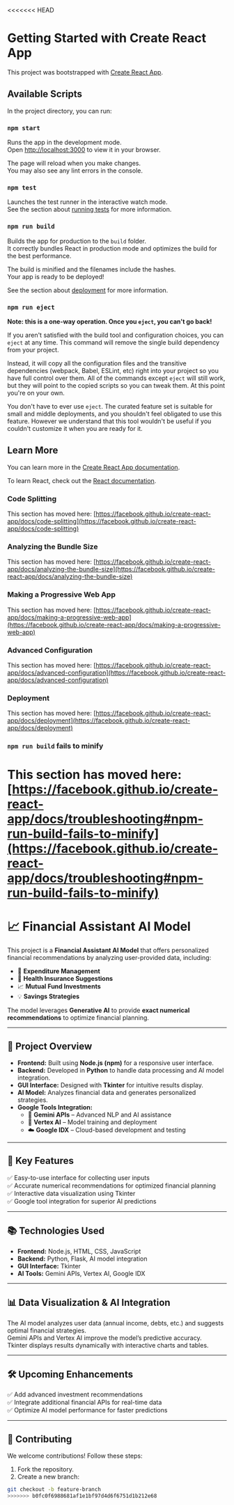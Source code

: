 <<<<<<< HEAD
# Getting Started with Create React App

This project was bootstrapped with [Create React App](https://github.com/facebook/create-react-app).

## Available Scripts

In the project directory, you can run:

### `npm start`

Runs the app in the development mode.\
Open [http://localhost:3000](http://localhost:3000) to view it in your browser.

The page will reload when you make changes.\
You may also see any lint errors in the console.

### `npm test`

Launches the test runner in the interactive watch mode.\
See the section about [running tests](https://facebook.github.io/create-react-app/docs/running-tests) for more information.

### `npm run build`

Builds the app for production to the `build` folder.\
It correctly bundles React in production mode and optimizes the build for the best performance.

The build is minified and the filenames include the hashes.\
Your app is ready to be deployed!

See the section about [deployment](https://facebook.github.io/create-react-app/docs/deployment) for more information.

### `npm run eject`

**Note: this is a one-way operation. Once you `eject`, you can't go back!**

If you aren't satisfied with the build tool and configuration choices, you can `eject` at any time. This command will remove the single build dependency from your project.

Instead, it will copy all the configuration files and the transitive dependencies (webpack, Babel, ESLint, etc) right into your project so you have full control over them. All of the commands except `eject` will still work, but they will point to the copied scripts so you can tweak them. At this point you're on your own.

You don't have to ever use `eject`. The curated feature set is suitable for small and middle deployments, and you shouldn't feel obligated to use this feature. However we understand that this tool wouldn't be useful if you couldn't customize it when you are ready for it.

## Learn More

You can learn more in the [Create React App documentation](https://facebook.github.io/create-react-app/docs/getting-started).

To learn React, check out the [React documentation](https://reactjs.org/).

### Code Splitting

This section has moved here: [https://facebook.github.io/create-react-app/docs/code-splitting](https://facebook.github.io/create-react-app/docs/code-splitting)

### Analyzing the Bundle Size

This section has moved here: [https://facebook.github.io/create-react-app/docs/analyzing-the-bundle-size](https://facebook.github.io/create-react-app/docs/analyzing-the-bundle-size)

### Making a Progressive Web App

This section has moved here: [https://facebook.github.io/create-react-app/docs/making-a-progressive-web-app](https://facebook.github.io/create-react-app/docs/making-a-progressive-web-app)

### Advanced Configuration

This section has moved here: [https://facebook.github.io/create-react-app/docs/advanced-configuration](https://facebook.github.io/create-react-app/docs/advanced-configuration)

### Deployment

This section has moved here: [https://facebook.github.io/create-react-app/docs/deployment](https://facebook.github.io/create-react-app/docs/deployment)

### `npm run build` fails to minify

This section has moved here: [https://facebook.github.io/create-react-app/docs/troubleshooting#npm-run-build-fails-to-minify](https://facebook.github.io/create-react-app/docs/troubleshooting#npm-run-build-fails-to-minify)
=======
# 📈 Financial Assistant AI Model
This project is a **Financial Assistant AI Model** that offers personalized financial recommendations by analyzing user-provided data, including:

- 🤑 **Expenditure Management**  
- 🏥 **Health Insurance Suggestions**  
- 📈 **Mutual Fund Investments**  
- 💡 **Savings Strategies**  

The model leverages **Generative AI** to provide **exact numerical recommendations** to optimize financial planning.

---

## 🚀 Project Overview
- **Frontend:** Built using **Node.js (npm)** for a responsive user interface.  
- **Backend:** Developed in **Python** to handle data processing and AI model integration.  
- **GUI Interface:** Designed with **Tkinter** for intuitive results display.  
- **AI Model:** Analyzes financial data and generates personalized strategies.  
- **Google Tools Integration:**  
  - 🤖 **Gemini APIs** – Advanced NLP and AI assistance  
  - 📡 **Vertex AI** – Model training and deployment  
  - ☁️ **Google IDX** – Cloud-based development and testing  

---

## 🎯 Key Features
✅ Easy-to-use interface for collecting user inputs  
✅ Accurate numerical recommendations for optimized financial planning  
✅ Interactive data visualization using Tkinter  
✅ Google tool integration for superior AI predictions  

---

## 📚 Technologies Used
- **Frontend:** Node.js, HTML, CSS, JavaScript  
- **Backend:** Python, Flask, AI model integration  
- **GUI Interface:** Tkinter  
- **AI Tools:** Gemini APIs, Vertex AI, Google IDX  

---

## 📊 Data Visualization & AI Integration
The AI model analyzes user data (annual income, debts, etc.) and suggests optimal financial strategies.  
Gemini APIs and Vertex AI improve the model’s predictive accuracy.  
Tkinter displays results dynamically with interactive charts and tables.

---

## 🛠️ Upcoming Enhancements
✅ Add advanced investment recommendations  
✅ Integrate additional financial APIs for real-time data  
✅ Optimize AI model performance for faster predictions  

---

## 🤝 Contributing
We welcome contributions! Follow these steps:  
1. Fork the repository.  
2. Create a new branch:  
```bash
git checkout -b feature-branch
>>>>>>> b0fc0f6988681af1e1bf97d4d6f6751d1b212e68
